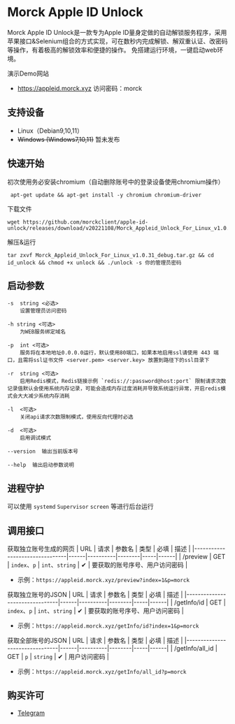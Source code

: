 # Morck Apple ID Unlock

Morck Apple ID Unlock是一款专为Apple ID量身定做的自动解锁服务程序，采用苹果接口&Selenium组合的方式实现，可在数秒内完成解锁、解双重认证、改密码等操作，有着极高的解锁效率和便捷的操作。
免搭建运行环境，一键启动web环境。

演示Demo网站

 * https://appleid.morck.xyz     访问密码：morck

## 支持设备

 * Linux（Debian9,10,11）
 * ~~Windows (Windows7,10,11)~~ 暂未发布
 
## 快速开始

初次使用务必安装chromium（自动删除账号中的登录设备使用chromium操作）

     apt-get update && apt-get install -y chromium chromium-driver
    
下载文件

    wget https://github.com/morckclient/apple-id-unlock/releases/download/v20221108/Morck_Appleid_Unlock_For_Linux_v1.0.31_debug.tar.gz
    
解压&运行

    tar zxvf Morck_Appleid_Unlock_For_Linux_v1.0.31_debug.tar.gz && cd id_unlock && chmod +x unlock && ./unlock -s 你的管理员密码
    
## 启动参数
    -s  string <必选>
		设置管理员访问密码

	-h string <可选>
		为WEB服务绑定域名

	-p  int <可选>
		服务将在本地地址0.0.0.0运行，默认使用80端口，如果本地启用ssl请使用 443 端口，且需将ssl证书文件 <server.pem> <server.key> 放置到路径下的ssl目录下

	-r  string <可选>
		启用Redis模式，Redis链接示例 `redis://:password@host:port` 限制请求次数记录值默认会使用系统内存记录，可能会造成内存过度消耗并导致系统运行异常，开启redis模式会大大减少系统内存消耗

	-l  <可选>
		关闭api请求次数限制模式，使用反向代理时必选
 
	-d  <可选>
		启用调试模式
 
	--version  输出当前版本号

	--help  输出启动参数说明

    
## 进程守护

可以使用 `systemd` `Supervisor` `screen` 等进行后台运行

## 调用接口

获取独立账号生成的网页
| URL                            | 请求  | 参数名      | 类型     |  必填  | 描述 |
|--------------------------------|------|----------|--------|-----|------|
| /preview                       | GET  | `index`、`p` | `int`、`string` |  ✔︎  | 要获取的账号序号、用户访问密码 |

- 示例：`https://appleid.morck.xyz/preview?index=1&p=morck`

获取独立账号的JSON
| URL                            | 请求  | 参数名      | 类型     |  必填  | 描述 |
|--------------------------------|------|----------|--------|-----|------|
| /getInfo/id                    | GET  | `index`、`p` | `int`、`string` |  ✔︎  | 要获取的账号序号、用户访问密码 |

- 示例：`https://appleid.morck.xyz/getInfo/id?index=1&p=morck`

获取全部账号的JSON
| URL                            | 请求  | 参数名      | 类型     |  必填  | 描述 |
|--------------------------------|------|----------|--------|-----|------|
| /getInfo/all_id                | GET  | `p` | `string` |  ✔︎  | 用户访问密码 |

- 示例：`https://appleid.morck.xyz/getInfo/all_id?p=morck`

    
## 购买许可

 * [Telegram](https://t.me/morck_hh)
